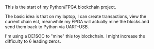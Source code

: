 This is the start of my Python/FPGA blockchain project.

The basic idea is that on my laptop, I can create transactions, view the current chain ect, meanwhile my FPGA will actually mine the blocks and send them back to Python via UART-USB. 

I'm using a DE1SOC to "mine" this toy blockchain. I might increase the difficulty to 6 leading zeros. 

